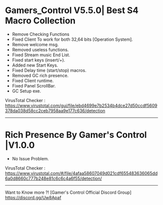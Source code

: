 # Gamers_Control V5.5.0| Best S4 Macro Collection

- Remove Checking Functions
- Fixed Client To work for both 32,64 bits 
 [Operation System].
- Remove welcome msg.
- Removed useless functions.
- Fixed Stream music End List.
- Fixed start keys (insert/+).
- Added new Start Keys.
- Fixed Delay time (start/stop) macros.
- Removed GC rich presence.
- Fixed Client runtime.
- Fixed Panel ScrollBar.
- GC Setup exe.

VirusTotal Checker : https://www.virustotal.com/gui/file/ebd4699e7b2534b4dce27d50ccdf5609378da038d58cc2ceb7958aa9e177c636/detection

_____________________________

# Rich Presence By Gamer's Control |V1.0.0

- No Issue Problem.

VirusTotal Checker : https://www.virustotal.com/#/file/4afaa58607049d021cdf655483636065dd6a0d8660c777b248e81c6c6c4a6f55/detection/

_____________________________

Want to Know more ?! [Gamer's Control Official Discord Group]
https://discord.gg/Uw8Apaf

